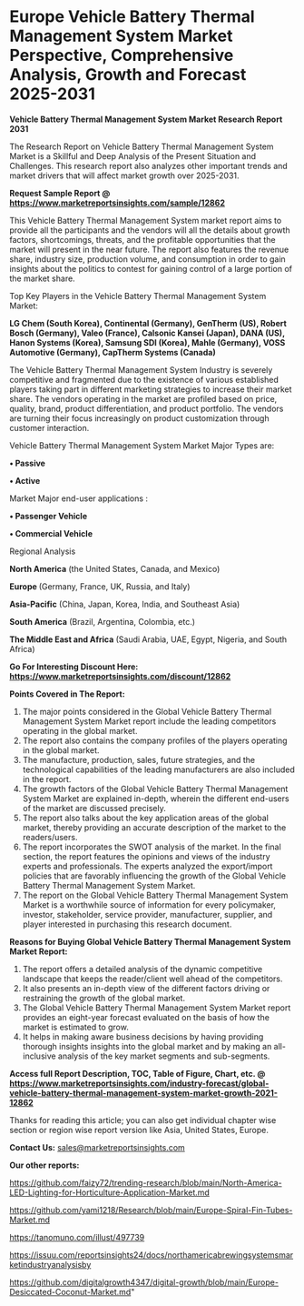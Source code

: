 # Europe Vehicle Battery Thermal Management System Market Perspective, Comprehensive Analysis, Growth and Forecast 2025-2031

<strong>Vehicle Battery Thermal Management System Market Research Report 2031</strong>

The Research Report on Vehicle Battery Thermal Management System Market is a Skillful and Deep Analysis of the Present Situation and Challenges. This research report also analyzes other important trends and market drivers that will affect market growth over 2025-2031.

<strong>Request Sample Report @ <a href=https://www.marketreportsinsights.com/sample/12862>https://www.marketreportsinsights.com/sample/12862</a></strong>

This Vehicle Battery Thermal Management System market report aims to provide all the participants and the vendors will all the details about growth factors, shortcomings, threats, and the profitable opportunities that the market will present in the near future. The report also features the revenue share, industry size, production volume, and consumption in order to gain insights about the politics to contest for gaining control of a large portion of the market share.

Top Key Players in the Vehicle Battery Thermal Management System Market:

<strong>LG Chem (South Korea), Continental (Germany), GenTherm (US), Robert Bosch (Germany), Valeo (France), Calsonic Kansei (Japan), DANA (US), Hanon Systems (Korea), Samsung SDI (Korea), Mahle (Germany), VOSS Automotive (Germany), CapTherm Systems (Canada)</strong>

The Vehicle Battery Thermal Management System Industry is severely competitive and fragmented due to the existence of various established players taking part in different marketing strategies to increase their market share. The vendors operating in the market are profiled based on price, quality, brand, product differentiation, and product portfolio. The vendors are turning their focus increasingly on product customization through customer interaction.

Vehicle Battery Thermal Management System Market Major Types are:

<strong>• Passive

• Active</strong>

Market Major end-user applications :

<strong>• Passenger Vehicle

• Commercial Vehicle</strong>

Regional Analysis

</u><strong><b>North America</b></strong> (the United States, Canada, and Mexico)

<strong><b>Europe </b></strong>(Germany, France, UK, Russia, and Italy)

<strong><b>Asia-Pacific</b></strong> (China, Japan, Korea, India, and Southeast Asia)

<strong><b>South America</b></strong> (Brazil, Argentina, Colombia, etc.)

<strong><b>The Middle East and Africa</b></strong> (Saudi Arabia, UAE, Egypt, Nigeria, and South Africa)

<strong>Go For Interesting Discount Here: <a href=https://www.marketreportsinsights.com/discount/12862>https://www.marketreportsinsights.com/discount/12862</a></strong>

<strong>Points Covered in The Report:</strong>
<ol>
  <li>The major points considered in the Global Vehicle Battery Thermal Management System Market report include the leading competitors operating in the global market.</li>
  <li>The report also contains the company profiles of the players operating in the global market.</li>
  <li>The manufacture, production, sales, future strategies, and the technological capabilities of the leading manufacturers are also included in the report.</li>
  <li>The growth factors of the Global Vehicle Battery Thermal Management System Market are explained in-depth, wherein the different end-users of the market are discussed precisely.</li>
  <li>The report also talks about the key application areas of the global market, thereby providing an accurate description of the market to the readers/users.</li>
  <li>The report incorporates the SWOT analysis of the market. In the final section, the report features the opinions and views of the industry experts and professionals. The experts analyzed the export/import policies that are favorably influencing the growth of the Global Vehicle Battery Thermal Management System Market.</li>
  <li>The report on the Global Vehicle Battery Thermal Management System Market is a worthwhile source of information for every policymaker, investor, stakeholder, service provider, manufacturer, supplier, and player interested in purchasing this research document.</li>
</ol>
<strong>Reasons for Buying Global Vehicle Battery Thermal Management System Market Report:</strong>

<ol>
  <li>The report offers a detailed analysis of the dynamic competitive landscape that keeps the reader/client well ahead of the competitors.</li>
  <li>It also presents an in-depth view of the different factors driving or restraining the growth of the global market.</li>
  <li>The Global Vehicle Battery Thermal Management System Market report provides an eight-year forecast evaluated on the basis of how the market is estimated to grow.</li>
  <li>It helps in making aware business decisions by having providing thorough insights insights into the global market and by making an all-inclusive analysis of the key market segments and sub-segments.</li>
</ol>
<strong>Access full Report Description, TOC, Table of Figure, Chart, etc. @ <a href=https://www.marketreportsinsights.com/industry-forecast/global-vehicle-battery-thermal-management-system-market-growth-2021-12862>https://www.marketreportsinsights.com/industry-forecast/global-vehicle-battery-thermal-management-system-market-growth-2021-12862</a></strong>


Thanks for reading this article; you can also get individual chapter wise section or region wise report version like Asia, United States, Europe.

<strong>Contact Us:</strong>
sales@marketreportsinsights.com

<strong>Our other reports:</strong>

<a href=https://github.com/faizy72/trending-research/blob/main/North-America-LED-Lighting-for-Horticulture-Application-Market.md>https://github.com/faizy72/trending-research/blob/main/North-America-LED-Lighting-for-Horticulture-Application-Market.md</a>

<a href=https://github.com/yami1218/Research/blob/main/Europe-Spiral-Fin-Tubes-Market.md>https://github.com/yami1218/Research/blob/main/Europe-Spiral-Fin-Tubes-Market.md</a>

<a href=https://tanomuno.com/illust/497739>https://tanomuno.com/illust/497739</a>

<a href=https://issuu.com/reportsinsights24/docs/northamericabrewingsystemsmarketindustryanalysisby>https://issuu.com/reportsinsights24/docs/northamericabrewingsystemsmarketindustryanalysisby</a>

<a href=https://github.com/digitalgrowth4347/digital-growth/blob/main/Europe-Desiccated-Coconut-Market.md>https://github.com/digitalgrowth4347/digital-growth/blob/main/Europe-Desiccated-Coconut-Market.md</a>"
